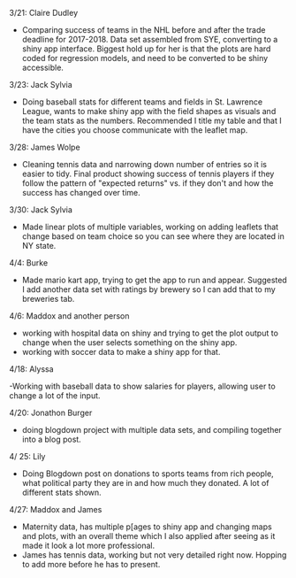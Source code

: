 
3/21: Claire Dudley 

- Comparing success of teams in the NHL before and after the trade deadline for 2017-2018. Data set assembled from SYE, converting to a shiny app interface. Biggest hold up for her is that the plots are hard coded for regression models, and need to be converted to be shiny accessible. 

3/23: Jack Sylvia

- Doing baseball stats for different teams and fields in St. Lawrence League, wants to make shiny app with the field shapes as visuals and the team stats as the numbers. Recommended I title my table and that I have the cities you choose communicate with the leaflet map.

3/28: James Wolpe

- Cleaning tennis data and narrowing down number of entries so it is easier to tidy. Final product showing success of tennis players if they follow the pattern of "expected returns" vs. if they don't and how the success has changed over time.

3/30: Jack Sylvia

- Made linear plots of multiple variables, working on adding leaflets that change based on team choice so you can see where they are located in NY state.

4/4:  Burke

- Made mario kart app, trying to get the app to run and appear. Suggested I add another data set with ratings by brewery so I can add that to my breweries tab.

4/6: Maddox and another person

- working with hospital data on shiny and trying to get the plot output to change when the user selects something on the shiny app.
- working with soccer data to make a shiny app for that.

4/18: Alyssa

-Working with baseball data to show salaries for players, allowing user to change a lot of the input.

4/20: Jonathon Burger

- doing blogdown project with multiple data sets, and compiling together into a blog post.

4/ 25: Lily 

- Doing Blogdown post on donations to sports teams from rich people, what political party they are in and how much they donated. A lot of different stats shown.

4/27: Maddox and James

- Maternity data, has multiple p[ages to shiny app and changing maps and plots, with an overall theme which I also applied after seeing as it made it look a lot more professional. 
- James has tennis data, working but not very detailed right now. Hopping to add more before he has to present.